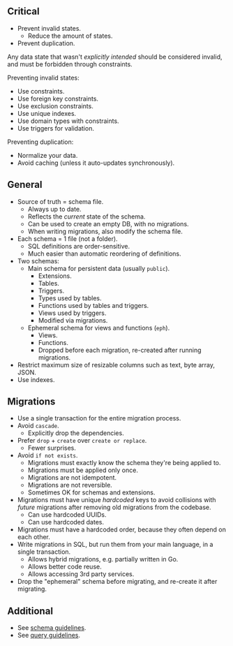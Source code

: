 ## Critical

* Prevent invalid states.
  * Reduce the amount of states.
* Prevent duplication.

Any data state that wasn't _explicitly intended_ should be considered invalid, and must be forbidden through constraints.

Preventing invalid states:

  * Use constraints.
  * Use foreign key constraints.
  * Use exclusion constraints.
  * Use unique indexes.
  * Use domain types with constraints.
  * Use triggers for validation.

Preventing duplication:

  * Normalize your data.
  * Avoid caching (unless it auto-updates synchronously).

## General

* Source of truth = schema file.
  * Always up to date.
  * Reflects the _current_ state of the schema.
  * Can be used to create an empty DB, with no migrations.
  * When writing migrations, also modify the schema file.
* Each schema = 1 file (not a folder).
  * SQL definitions are order-sensitive.
  * Much easier than automatic reordering of definitions.
* Two schemas:
  * Main schema for persistent data (usually `public`).
    * Extensions.
    * Tables.
    * Triggers.
    * Types used by tables.
    * Functions used by tables and triggers.
    * Views used by triggers.
    * Modified via migrations.
  * Ephemeral schema for views and functions (`eph`).
    * Views.
    * Functions.
    * Dropped before each migration, re-created after running migrations.
* Restrict maximum size of resizable columns such as text, byte array, JSON.
* Use indexes.

## Migrations

* Use a single transaction for the entire migration process.
* Avoid `cascade`.
  * Explicitly drop the dependencies.
* Prefer `drop` + `create` over `create or replace`.
  * Fewer surprises.
* Avoid `if not exists`.
  * Migrations must exactly know the schema they're being applied to.
  * Migrations must be applied only once.
  * Migrations are not idempotent.
  * Migrations are not reversible.
  * Sometimes OK for schemas and extensions.
* Migrations must have unique _hardcoded_ keys to avoid collisions with _future_ migrations after removing old migrations from the codebase.
  * Can use hardcoded UUIDs.
  * Can use hardcoded dates.
* Migrations must have a hardcoded order, because they often depend on each other.
* Write migrations in SQL, but run them from your main language, in a single transaction.
  * Allows hybrid migrations, e.g. partially written in Go.
  * Allows better code reuse.
  * Allows accessing 3rd party services.
* Drop the "ephemeral" schema before migrating, and re-create it after migrating.

## Additional

* See [schema guidelines](./sql_schema.md).
* See [query guidelines](./sql_query.md).
